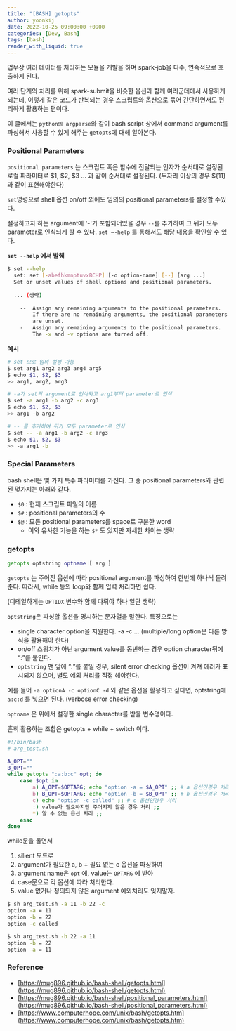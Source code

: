 ```yaml
---
title: "[BASH] getopts"
author: yoonkij
date: 2022-10-25 09:00:00 +0900
categories: [Dev, Bash]
tags: [bash]
render_with_liquid: true
---
```


업무상 여러 데이터를 처리하는 모듈을 개발을 하며 spark-job을 다수, 연속적으로 호출하게 된다. 

여러 단계의 처리를 위해 spark-submit을 비슷한 옵션과 함께 여러군데에서 사용하게 되는데, 이렇게 같은 코드가 반복되는 경우 스크립트와 옵션으로 묶어 간단하면서도 편리하게 활용하는 편이다.

이 글에서는 `python의 argparse`와 같이 bash script 상에서 command argument를 파싱해서 사용할 수 있게 해주는 `getopts`에 대해 알아본다.

### Positional Parameters

`positional parameters` 는 스크립트 혹은 함수에 전달되는 인자가 순서대로 설정된 로컬 파라미터로 $1, $2, $3 … 과 같이 순서대로 설정된다. (두자리 이상의 경우 ${11}과 같이 표현해야한다)

`set`명령으로 shell 옵션 on/off 외에도 임의의 positional parameters를 설정할 수있다. 

설정하고자 하는 argument에 '-'가 포함되어있을 경우 `--`를 추가하여 그 뒤가 모두 parameter로 인식되게 할 수 있다. `set —-help` 를 통해서도 해당 내용을 확인할 수 있다.

**`set --help`  에서 발췌**
```bash
$ set --help
  set: set [-abefhkmnptuvxBCHP] [-o option-name] [--] [arg ...]
  Set or unset values of shell options and positional parameters.
 
  ... (생략)
			
    --  Assign any remaining arguments to the positional parameters.
        If there are no remaining arguments, the positional parameters
        are unset.
    -   Assign any remaining arguments to the positional parameters.
        The -x and -v options are turned off.
  ```
    
**예시**
```bash
# set 으로 임의 설정 가능
$ set arg1 arg2 arg3 arg4 arg5
$ echo $1, $2, $3
>> arg1, arg2, arg3

# -a가 set의 argument로 인식되고 arg1부터 parameter로 인식
$ set -a arg1 -b arg2 -c arg3
$ echo $1, $2, $3
>> arg1 -b arg2

# -- 를 추가하여 뒤가 모두 parameter로 인식
$ set -- -a arg1 -b arg2 -c arg3
$ echo $1, $2, $3
>> -a arg1 -b
```

### Special Parameters

bash shell은 몇 가지 특수 파라미터를 가진다. 그 중 positional parameters와 관련된 몇가지는 아래와 같다.

- `$0` : 현재 스크립트 파일의 이름
- `$#` : positional parameters의 수
- `$@` : 모든 positional parameters를 space로 구분한 word
    - 이와 유사한 기능을 하는 `$*` 도 있지만 자세한 차이는 생략

### getopts

```bash
getopts optstring optname [ arg ]
```

`getopts` 는 주어진 옵션에 따라 positional argument를 파싱하여 한번에 하나씩 돌려준다. 따라서, while 등의 loop와 함께 입력 처리하면 쉽다.

(디테일하게는 `OPTIDX` 변수와 함께 다뤄야 하나 일단 생략)

`optstring`은 파싱할 옵션을 명시하는 문자열을 말한다. 특징으로는

- single character option을 지원한다. -a -c … (multiple/long option은 다른 방식을 활용해야 한다)
- on/off 스위치가 아닌 argument value를 동반하는 경우 option character뒤에 “:”를 붙인다.
- `optstring` 맨 앞에 “:”를 붙일 경우, silent error checking 옵션이 켜져 에러가 표시되지 않으며, 별도 예외 처리를 직접 해야한다.

예를 들어 `-a optionA -c optionC -d` 와 같은 옵션을 활용하고 싶다면, optstring에 `a:c:d` 를 넣으면 된다. (verbose error checking)

`optname` 은 위에서 설정한 single character를 받을 변수명이다.

흔히 활용하는 조합은 getopts + while + switch 이다.

```bash
#!/bin/bash
# arg_test.sh

A_OPT=""
B_OPT=""
while getopts ":a:b:c" opt; do
	case $opt in
		a) A_OPT=$OPTARG; echo "option -a = $A_OPT" ;; # a 옵션인경우 처리
		b) B_OPT=$OPTARG; echo "option -b = $B_OPT" ;; # b 옵션인경우 처리
		c) echo "option -c called" ;; # c 옵션인경우 처리
		:) value가 필요하지만 주어지지 않은 경우 처리 ;;
		*) 알 수 없는 옵션 처리 ;;
	esac
done
```

while문을 돌면서

1. silient 모드로 
2. argument가 필요한 a, b + 필요 없는 c 옵션을 파싱하여 
3. argument name은 `opt` 에, value는 `OPTARG` 에 받아
4. case문으로 각 옵션에 따라 처리한다.
5. value 없거나 정의되지 않은 argument 예외처리도 잊지말자.

```bash
$ sh arg_test.sh -a 11 -b 22 -c
option -a = 11
option -b = 22
option -c called

$ sh arg_test.sh -b 22 -a 11
option -b = 22
option -a = 11
```

### Reference

- [https://mug896.github.io/bash-shell/getopts.html](https://mug896.github.io/bash-shell/getopts.html)
- [https://mug896.github.io/bash-shell/positional_parameters.html](https://mug896.github.io/bash-shell/positional_parameters.html)
- [https://www.computerhope.com/unix/bash/getopts.htm](https://www.computerhope.com/unix/bash/getopts.htm)